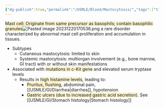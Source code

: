 ```yaml
---
{"dg-publish":true,"permalink":"/USMLE/Blood/Mastocytosis/","tags":["t1"]}
---
```


<span style="background:rgba(240, 200, 0, 0.2)">Mast cell: Originate from same precursor as basophils; contain basophilic granules</span>![Pasted image 20231220170536.png](/img/user/appendix/Pasted%20image%2020231220170536.png)
a rare disorder characterized by abnormal mast cell proliferation and accumulation in tissues.
- Subtypes
	- Cutaneous mastocytosis: limited to skin
	- Systemic mastocytosis: multiorgan involvement (e.g., bone marrow, GI tract) with or without skin manifestations
- Associated with <span style="background:rgba(240, 200, 0, 0.2)">mutations in c-Kit gene</span> and elevated serum tryptase levels
	- Results in <span style="background:rgba(240, 200, 0, 0.2)">high histamine levels</span>, leading to:
		- <span style="background:rgba(240, 200, 0, 0.2)">Pruritus, flushing</span>, abdominal pain, [[USMLE/GI/Diarrhea\|diarrhea]], hypotension
		- <span style="background:rgba(240, 200, 0, 0.2)">Gastric ulcers (due to increased gastric acid secretion)</span>. See [[USMLE/GI/Stomach histology\|Stomach histology]]
